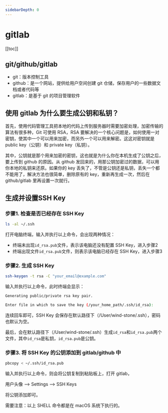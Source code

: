 ```yaml
---
sidebarDepth: 0
---
```


# gitlab

[[toc]]

## git/github/gitlab

- git：版本控制工具
- github：是一个网站，提供给用户空间创建 git 仓储，保存用户的一些数据文档或者代码等
- gitlab：是基于 git 的项目管理软件

## 使用 gitlab 为什么要生成公钥和私钥？

​首先，使用代码管理工具把本地的代码上传到服务器时需要加密处理，加密传输的算法有很多种，Git 可使用 RSA，RSA 要解决的一个核心问题是，如何使用一对密钥，使其中一个可以用来加密，而另外一个可以用来解密。这这对密钥就是 public key（公钥）和 private key（私钥）。

​其中，公钥就是那个用来加密的密钥，这也就是为什么你在本机生成了公钥之后，要上传到 github 的原因。从 github 发回来的，用那公钥加密过的数据，可以用你本地的私钥来还原。如果你的 key 丢失了，不管是公钥还是私钥，丢失一个都不能用了，解决方法也很简单，删除原有的 key，重新再生成一次，然后在 github/gitlab 里再设置一次就行。

## 生成并设置SSH Key

### 步骤1. 检查是否已经存在 SSH Key

```sh
ls -al ~/.ssh
```

打开电脑终端，输入并执行以上命令，会出现两种情况：

- 终端未出现`id_rsa.pub`文件，表示该电脑还没有配置 SSH Key，进入步骤2
- 终端出现文件`id_rsa.pub`文件，则表示该电脑已经存在 SSH Key，进入步骤3

### 步骤2. 生成 SSH Key

```sh
ssh-keygen -t rsa -C "your_email@example.com"
```

输入并执行以上命令，此时终端会显示：

```sh
Generating public/private rsa key pair.

Enter file in which to save the key (/your_home_path/.ssh/id_rsa):
```

连续回车即可，SSH Key 会保存在默认路径下（/User/wind-stone/.ssh），密码也默认为空。

最后，会在默认路径下（/User/wind-stone/.ssh）生成`id_rsa`和`id_rsa.pub`两个文件，其中`id_rsa`是私钥，`id_rsa.pub`是公钥。

### 步骤3. 将 SSH Key 的公钥添加到 gitlab/github 中

```sh
pbcopy < ~/.ssh/id_rsa.pub
```

输入并执行以上命令，则会将公钥复制到粘贴板上，打开 gitlab，

用户头像 --> Settings --> SSH Keys

将公钥添加即可。

需要注意：以上 SHELL 命令都是在 macOS 系统下执行的。
